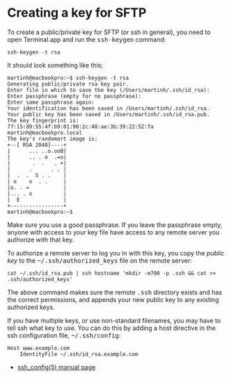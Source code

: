 # Creating a key for SFTP

To create a public/private key for SFTP (or ssh in general), you need to open
Terminal.app and run the <kbd>ssh-keygen</kbd> command:

	ssh-keygen -t rsa

It should look something like this;

	martinh@macbookpro:~$ ssh-keygen -t rsa
	Generating public/private rsa key pair.
	Enter file in which to save the key (/Users/martinh/.ssh/id_rsa):
	Enter passphrase (empty for no passphrase):
	Enter same passphrase again:
	Your identification has been saved in /Users/martinh/.ssh/id_rsa.
	Your public key has been saved in /Users/martinh/.ssh/id_rsa.pub.
	The key fingerprint is:
	77:15:d9:55:4f:b9:01:90:2c:48:ae:3b:39:22:52:fa martinh@macbookpro.local
	The key's randomart image is:
	+--[ RSA 2048]----+
	|      ... ..o.ooB|
	|      .. . o  .=o|
	|       .  .   . +|
	|      .      . . |
	|  .  .  S . .    |
	| o    o  . .     |
	|o. . =           |
	|... . o          |
	|  E              |
	+-----------------+
	martinh@macbookpro:~$ 

Make sure you use a good passphrase. If you leave the passphrase empty, anyone
with access to your key file have access to any remote server you authorize with
that key.

To authorize a remote server to log you in with this key, you copy the
*public key* to the <kbd>~/.ssh/authorized_keys</kbd> file on the remote server:

	cat ~/.ssh/id_rsa.pub | ssh hostname 'mkdir -m700 -p .ssh && cat >> .ssh/authorized_keys'

The above command makes sure the remote <kbd>.ssh</kbd> directory exists and has
the correct permissions, and appends your new public key to any existing
authorized keys.

If you have multiple keys, or use non-standard filenames, you may have to tell
ssh what key to use. You can do this by adding a host directive in the ssh
configuration file, <kbd>~/.ssh/config</kbd>:

	Host www.example.com
		IdentityFile ~/.ssh/id_rsa.example.com

  * [ssh_config(5) manual page](http://developer.apple.com/library/mac/#documentation/Darwin/Reference/ManPages/man5/ssh_config.5.html)

